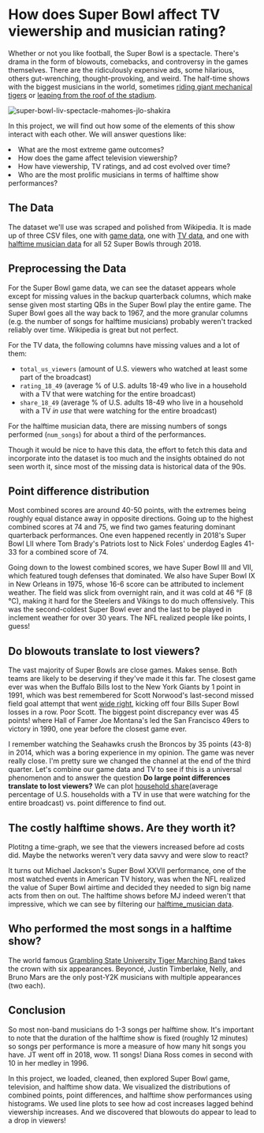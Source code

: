 # How does Super Bowl affect TV viewership and musician rating?

Whether or not you like football, the Super Bowl is a spectacle. There's drama in the form of blowouts, comebacks, and controversy in the games themselves. There are the ridiculously expensive ads, some hilarious, others gut-wrenching, thought-provoking, and weird. The half-time shows with the biggest musicians in the world, sometimes [riding giant mechanical tigers](https://youtu.be/ZD1QrIe--_Y?t=1) or [leaping from the roof of the stadium](https://youtu.be/mjrdywp5nyE?t=62).

![super-bowl-liv-spectacle-mahomes-jlo-shakira](https://user-images.githubusercontent.com/65482013/83346749-dd09e580-a33c-11ea-8fc0-54df39207d91.jpg)

In this project, we will find out how some of the elements of this show interact with each other. We will answer questions like:

<li> What are the most extreme game outcomes?
<li> How does the game affect television viewership?
<li> How have viewership, TV ratings, and ad cost evolved over time?
<li> Who are the most prolific musicians in terms of halftime show performances?

## The Data
The dataset we'll use was scraped and polished from Wikipedia. It is made up of three CSV files, one with [game data](https://en.wikipedia.org/wiki/List_of_Super_Bowl_champions), one with [TV data](https://en.wikipedia.org/wiki/Super_Bowl_television_ratings), and one with [halftime musician data](https://en.wikipedia.org/wiki/List_of_Super_Bowl_halftime_shows) for all 52 Super Bowls through 2018.

## Preprocessing the Data

For the Super Bowl game data, we can see the dataset appears whole except for missing values in the backup quarterback columns, which make sense given most starting QBs in the Super Bowl play the entire game. The Super Bowl goes all the way back to 1967, and the more granular columns (e.g. the number of songs for halftime musicians) probably weren't tracked reliably over time. Wikipedia is great but not perfect.

For the TV data, the following columns have missing values and a lot of them:
<ul>
<li><code>total_us_viewers</code> (amount of U.S. viewers who watched at least some part of the broadcast)</li>
<li><code>rating_18_49</code> (average % of U.S. adults 18-49 who live in a household with a TV that were watching for the entire broadcast)</li>
<li><code>share_18_49</code> (average % of U.S. adults 18-49 who live in a household with a TV <em>in use</em> that were watching for the entire broadcast)</li>
</ul>
For the halftime musician data, there are missing numbers of songs performed (<code>num_songs</code>) for about a third of the performances.

Though it would be nice to have this data, the effort to fetch this data and incorporate into the dataset is too much and the insights obtained do not seen worth it, since most of the missing data is historical data of the 90s.

## Point difference distribution

Most combined scores are around 40-50 points, with the extremes being roughly equal distance away in opposite directions. Going up to the highest combined scores at 74 and 75, we find two games featuring dominant quarterback performances. One even happened recently in 2018's Super Bowl LII where Tom Brady's Patriots lost to Nick Foles' underdog Eagles 41-33 for a combined score of 74.

Going down to the lowest combined scores, we have Super Bowl III and VII, which featured tough defenses that dominated. We also have Super Bowl IX in New Orleans in 1975, whose 16-6 score can be attributed to inclement weather. The field was slick from overnight rain, and it was cold at 46 °F (8 °C), making it hard for the Steelers and Vikings to do much offensively. This was the second-coldest Super Bowl ever and the last to be played in inclement weather for over 30 years. The NFL realized people like points, I guess!

## Do blowouts translate to lost viewers?

The vast majority of Super Bowls are close games. Makes sense. Both teams are likely to be deserving if they've made it this far. The closest game ever was when the Buffalo Bills lost to the New York Giants by 1 point in 1991, which was  best remembered for Scott Norwood's last-second missed field goal attempt that went [wide right](https://www.youtube.com/watch?v=RPFZCGgjDSg), kicking off four Bills Super Bowl losses in a row. Poor Scott. The biggest point discrepancy ever was 45 points! where Hall of Famer Joe Montana's led the San Francisco 49ers to victory in 1990, one year before the closest game ever.

I remember watching the Seahawks crush the Broncos by 35 points (43-8) in 2014, which was a boring experience in my opinion. The game was never really close. I'm pretty sure we changed the channel at the end of the third quarter. Let's combine our game data and TV to see if this is a universal phenomenon and to answer the question **Do large point differences translate to lost viewers?** We can plot [household share](https://en.wikipedia.org/wiki/Nielsen_ratings)(average percentage of U.S. households with a TV in use that were watching for the entire broadcast) vs. point difference to find out.

## The costly halftime shows. Are they worth it?

Plotitng a time-graph, we see that the viewers increased before ad costs did. Maybe the networks weren't very data savvy and were slow to react?

It turns out Michael Jackson's Super Bowl XXVII performance, one of the most watched events in American TV history, was when the NFL realized the value of Super Bowl airtime and decided they needed to sign big name acts from then on out. The halftime shows before MJ indeed weren't that impressive, which we can see by filtering our [halftime_musician data](https://en.wikipedia.org/wiki/List_of_Super_Bowl_halftime_shows).

## Who performed the most songs in a halftime show?

The world famous [Grambling State University Tiger Marching Band](https://www.youtube.com/watch?v=RL_3oqpHiDg) takes the crown with six appearances. Beyoncé, Justin Timberlake, Nelly, and Bruno Mars are the only post-Y2K musicians with multiple appearances (two each).

## Conclusion

So most non-band musicians do 1-3 songs per halftime show. It's important to note that the duration of the halftime show is fixed (roughly 12 minutes) so songs per performance is more a measure of how many hit songs you have. JT went off in 2018, wow. 11 songs! Diana Ross comes in second with 10 in her medley in 1996.

In this project, we loaded, cleaned, then explored Super Bowl game, television, and halftime show data. We visualized the distributions of combined points, point differences, and halftime show performances using histograms. We used line plots to see how ad cost increases lagged behind viewership increases. And we discovered that blowouts do appear to lead to a drop in viewers!
